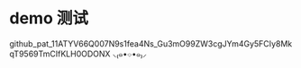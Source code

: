 # demo 测试
github_pat_11ATYV66Q007N9s1fea4Ns_Gu3mO99ZW3cgJYm4Gy5FCIy8MkqT9569TmCIfKLH0ODONX
⸜₍๑•⌔•๑₎⸝

